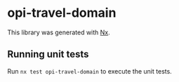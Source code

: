 # opi-travel-domain

This library was generated with [Nx](https://nx.dev).

## Running unit tests

Run `nx test opi-travel-domain` to execute the unit tests.
